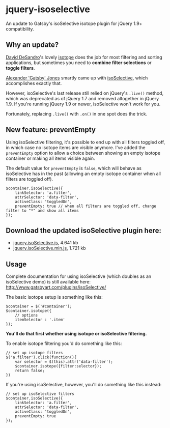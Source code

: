 jquery-isoselective
===================

An update to Gatsby's isoSelective isotope plugin for jQuery 1.9+ compatibility.


Why an update?
--------------

[David DeSandro](http://desandro.com)'s lovely [isotope](http://isotope.metafizzy.co) does the job for most filtering and sorting applications, but sometimes you need to **combine filter selections** or **toggle filters**.

[Alexander 'Gatsby' Jones](http://gatsbyart.com) smartly came up with [isoSelective](http://www.gatsbyart.com/plugins/isoSelective/), which accomplishes exactly that.

However, isoSelective's last release still relied on jQuery's `.live()` method, which was deprecated as of jQuery 1.7 and removed altogether in jQuery 1.9. If you're running jQuery 1.9 or newer, isoSelective won't work for you.

Fortunately, replacing `.live()` with `.on()` in one spot does the trick.


New feature: preventEmpty
-------------------------

Using isoSelective filtering, it's possible to end up with all filters toggled off, in which case no isotope items are visible anymore. I've added the `preventEmpty` option to allow a choice between showing an empty isotope container or making all items visible again.

The default value for `preventEmpty` is `false`, which will behave as isoSelective has in the past (allowing an empty isotope container when all filters are toggled off).

    $container.isoSelective({
        linkSelector: 'a.filter',
        attrSelector: 'data-filter',
        activeClass: 'toggledOn',
        preventEmpty: true // when all filters are toggled off, change filter to "*" and show all items
    });



Download the updated isoSelective plugin here:
----------------------------------------------
* [jquery.isoSelective.js](https://raw.github.com/simmerdesign/jquery-isoselective/master/jquery.isoSelective.js), 4.641 kb
* [jquery.isoSelective.min.js](https://raw.github.com/simmerdesign/jquery-isoselective/master/jquery.isoSelective.min.js), 1.721 kb


Usage
-----

Complete documentation for using isoSelective (which doubles as an isoSelective demo) is still available here: http://www.gatsbyart.com/plugins/isoSelective/

The basic isotope setup is something like this:

    $container = $('#container');
    $container.isotope({
        // options
        itemSelector : '.item'
    });
    
**You'll do that first whether using isotope or isoSelective filtering.**
    
To enable isotope filtering you'd do something like this:

    // set up isotope filters
    $('a.filter').click(function(){
        var selector = $(this).attr('data-filter');
        $container.isotope({filter:selector});
        return false;
    })
    
If you're using isoSelective, however, you'll do something like this instead:

    // set up isoSelective filters
    $container.isoSelective({
        linkSelector: 'a.filter',
        attrSelector: 'data-filter',
        activeClass: 'toggledOn',
        preventEmpty: true
    });
